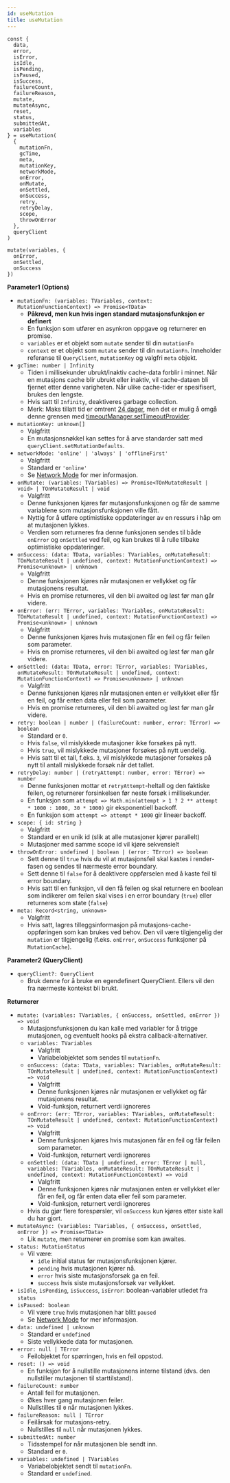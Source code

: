 ```yaml
---
id: useMutation
title: useMutation
---
```


```tsx
const {
  data,
  error,
  isError,
  isIdle,
  isPending,
  isPaused,
  isSuccess,
  failureCount,
  failureReason,
  mutate,
  mutateAsync,
  reset,
  status,
  submittedAt,
  variables
} = useMutation(
  {
    mutationFn,
    gcTime,
    meta,
    mutationKey,
    networkMode,
    onError,
    onMutate,
    onSettled,
    onSuccess,
    retry,
    retryDelay,
    scope,
    throwOnError
  },
  queryClient
)

mutate(variables, {
  onError,
  onSettled,
  onSuccess
})
```

**Parameter1 (Options)**

- `mutationFn: (variables: TVariables, context: MutationFunctionContext) => Promise<TData>`
  - **Påkrevd, men kun hvis ingen standard mutasjonsfunksjon er definert**
  - En funksjon som utfører en asynkron oppgave og returnerer en promise.
  - `variables` er et objekt som `mutate` sender til din `mutationFn`
  - `context` er et objekt som `mutate` sender til din `mutationFn`.
    Inneholder referanse til `QueryClient`, `mutationKey` og valgfri `meta`
    objekt.
- `gcTime: number | Infinity`
  - Tiden i millisekunder ubrukt/inaktiv cache-data forblir i minnet.
    Når en mutasjons cache blir ubrukt eller inaktiv, vil cache-dataen
    bli fjernet etter denne varigheten. Når ulike cache-tider er spesifisert,
    brukes den lengste.
  - Hvis satt til `Infinity`, deaktiveres garbage collection.
  - Merk: Maks tillatt tid er omtrent
    [24 dager](https://developer.mozilla.org/en-US/docs/Web/API/setTimeout#maximum_delay_value),
    men det er mulig å omgå denne grensen med
    [timeoutManager.setTimeoutProvider](../../../../reference/timeoutManager.md#timeoutmanagersettimeoutprovider).
- `mutationKey: unknown[]`
  - Valgfritt
  - En mutasjonsnøkkel kan settes for å arve standarder satt med
    `queryClient.setMutationDefaults`.
- `networkMode: 'online' | 'always' | 'offlineFirst'`
  - Valgfritt
  - Standard er `'online'`
  - Se [Network Mode](../../guides/network-mode.md) for mer informasjon.
- `onMutate: (variables: TVariables) => Promise<TOnMutateResult | void> | TOnMutateResult | void`
  - Valgfritt
  - Denne funksjonen kjøres før mutasjonsfunksjonen og får de samme variablene
    som mutasjonsfunksjonen ville fått.
  - Nyttig for å utføre optimistiske oppdateringer av en ressurs i håp om at
    mutasjonen lykkes.
  - Verdien som returneres fra denne funksjonen sendes til både `onError`
    og `onSettled` ved feil, og kan brukes til å rulle tilbake optimistiske
    oppdateringer.
- `onSuccess: (data: TData, variables: TVariables, onMutateResult: TOnMutateResult | undefined, context: MutationFunctionContext) => Promise<unknown> | unknown`
  - Valgfritt
  - Denne funksjonen kjøres når mutasjonen er vellykket og får mutasjonens
    resultat.
  - Hvis en promise returneres, vil den bli awaited og løst før man går videre.
- `onError: (err: TError, variables: TVariables, onMutateResult: TOnMutateResult | undefined, context: MutationFunctionContext) => Promise<unknown> | unknown`
  - Valgfritt
  - Denne funksjonen kjøres hvis mutasjonen får en feil og får feilen som
    parameter.
  - Hvis en promise returneres, vil den bli awaited og løst før man går videre.
- `onSettled: (data: TData, error: TError, variables: TVariables, onMutateResult: TOnMutateResult | undefined, context: MutationFunctionContext) => Promise<unknown> | unknown`
  - Valgfritt
  - Denne funksjonen kjøres når mutasjonen enten er vellykket eller får en feil,
    og får enten data eller feil som parameter.
  - Hvis en promise returneres, vil den bli awaited og løst før man går videre.
- `retry: boolean | number | (failureCount: number, error: TError) => boolean`
  - Standard er `0`.
  - Hvis `false`, vil mislykkede mutasjoner ikke forsøkes på nytt.
  - Hvis `true`, vil mislykkede mutasjoner forsøkes på nytt uendelig.
  - Hvis satt til et tall, f.eks. `3`, vil mislykkede mutasjoner forsøkes på
    nytt til antall mislykkede forsøk når det tallet.
- `retryDelay: number | (retryAttempt: number, error: TError) => number`
  - Denne funksjonen mottar et `retryAttempt`-heltall og den faktiske feilen,
    og returnerer forsinkelsen før neste forsøk i millisekunder.
  - En funksjon som
    `attempt => Math.min(attempt > 1 ? 2 ** attempt * 1000 : 1000, 30 * 1000)`
    gir eksponentiell backoff.
  - En funksjon som `attempt => attempt * 1000` gir lineær backoff.
- `scope: { id: string }`
  - Valgfritt
  - Standard er en unik id (slik at alle mutasjoner kjører parallelt)
  - Mutasjoner med samme scope id vil kjøre sekvensielt
- `throwOnError: undefined | boolean | (error: TError) => boolean`
  - Sett denne til `true` hvis du vil at mutasjonsfeil skal kastes i
    render-fasen og sendes til nærmeste error boundary.
  - Sett denne til `false` for å deaktivere oppførselen med å kaste feil til
    error boundary.
  - Hvis satt til en funksjon, vil den få feilen og skal returnere en boolean
    som indikerer om feilen skal vises i en error boundary (`true`) eller
    returneres som state (`false`)
- `meta: Record<string, unknown>`
  - Valgfritt
  - Hvis satt, lagres tilleggsinformasjon på mutasjons-cache-oppføringen som
    kan brukes ved behov. Den vil være tilgjengelig der `mutation` er
    tilgjengelig (f.eks. `onError`, `onSuccess` funksjoner på `MutationCache`).

**Parameter2 (QueryClient)**

- `queryClient?: QueryClient`
  - Bruk denne for å bruke en egendefinert QueryClient. Ellers vil den fra
    nærmeste kontekst bli brukt.

**Returnerer**

- `mutate: (variables: TVariables, { onSuccess, onSettled, onError }) => void`
  - Mutasjonsfunksjonen du kan kalle med variabler for å trigge mutasjonen,
    og eventuelt hooks på ekstra callback-alternativer.
  - `variables: TVariables`
    - Valgfritt
    - Variabelobjektet som sendes til `mutationFn`.
  - `onSuccess: (data: TData, variables: TVariables, onMutateResult: TOnMutateResult | undefined, context: MutationFunctionContext) => void`
    - Valgfritt
    - Denne funksjonen kjøres når mutasjonen er vellykket og får mutasjonens
      resultat.
    - Void-funksjon, returnert verdi ignoreres
  - `onError: (err: TError, variables: TVariables, onMutateResult: TOnMutateResult | undefined, context: MutationFunctionContext) => void`
    - Valgfritt
    - Denne funksjonen kjøres hvis mutasjonen får en feil og får feilen som
      parameter.
    - Void-funksjon, returnert verdi ignoreres
  - `onSettled: (data: TData | undefined, error: TError | null, variables: TVariables, onMutateResult: TOnMutateResult | undefined, context: MutationFunctionContext) => void`
    - Valgfritt
    - Denne funksjonen kjøres når mutasjonen enten er vellykket eller får en
      feil, og får enten data eller feil som parameter.
    - Void-funksjon, returnert verdi ignoreres
  - Hvis du gjør flere forespørsler, vil `onSuccess` kun kjøres etter siste
    kall du har gjort.
- `mutateAsync: (variables: TVariables, { onSuccess, onSettled, onError }) => Promise<TData>`
  - Lik `mutate`, men returnerer en promise som kan awaites.
- `status: MutationStatus`
  - Vil være:
    - `idle` initial status før mutasjonsfunksjonen kjører.
    - `pending` hvis mutasjonen kjører nå.
    - `error` hvis siste mutasjonsforsøk ga en feil.
    - `success` hvis siste mutasjonsforsøk var vellykket.
- `isIdle`, `isPending`, `isSuccess`, `isError`: boolean-variabler utledet fra
  `status`
- `isPaused: boolean`
  - Vil være `true` hvis mutasjonen har blitt `paused`
  - Se [Network Mode](../../guides/network-mode.md) for mer informasjon.
- `data: undefined | unknown`
  - Standard er `undefined`
  - Siste vellykkede data for mutasjonen.
- `error: null | TError`
  - Feilobjektet for spørringen, hvis en feil oppstod.
- `reset: () => void`
  - En funksjon for å nullstille mutasjonens interne tilstand (dvs. den
    nullstiller mutasjonen til starttilstand).
- `failureCount: number`
  - Antall feil for mutasjonen.
  - Økes hver gang mutasjonen feiler.
  - Nullstilles til `0` når mutasjonen lykkes.
- `failureReason: null | TError`
  - Feilårsak for mutasjons-retry.
  - Nullstilles til `null` når mutasjonen lykkes.
- `submittedAt: number`
  - Tidsstempel for når mutasjonen ble sendt inn.
  - Standard er `0`.
- `variables: undefined | TVariables`
  - Variabelobjektet sendt til `mutationFn`.
  - Standard er `undefined`.

